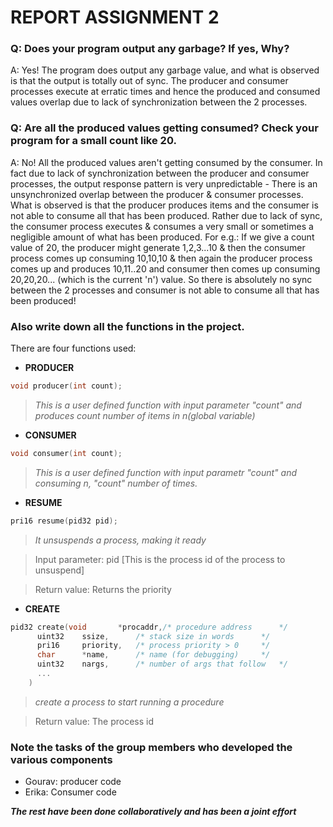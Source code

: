 # REPORT ASSIGNMENT 2

### Q: Does your program output any garbage? If yes, Why?
A: Yes! The program does output any garbage value, and what is observed is that the output is totally out of sync. The producer and consumer processes execute at erratic times and hence the produced and consumed values overlap due to lack of synchronization between the 2 processes.

### Q: Are all the produced values getting consumed? Check your program for a small count like 20.
A: No! All the produced values aren't getting consumed by the consumer. In fact due to lack of synchronization between the producer and consumer processes, the output response pattern is very unpredictable - There is an unsynchronized overlap between the producer & consumer processes. What is observed is that the producer produces items and the consumer is not able to consume all that has been produced. Rather due to lack of sync, the consumer process executes & consumes a very small or sometimes a negligible amount of what has been produced. For e.g.: If we give a count value of 20, the producer might generate 1,2,3...10 & then the consumer process comes up consuming 10,10,10 & then again the producer process comes up and produces 10,11..20 and consumer then comes up consuming 20,20,20... (which is the current 'n') value. So there is absolutely no sync between the 2 processes and consumer is not able to consume all that has been produced!

### Also write down all the functions in the project.

There are four functions used:

* **PRODUCER**
```c
void producer(int count);
```
> _This is a user defined function with input parameter "count" and produces count number of items
in n(global variable)_

* **CONSUMER**
```c
void consumer(int count);
```
> _This is a user defined function with input parametr "count" and consuming n, "count" number of times._

* **RESUME**
```c
pri16 resume(pid32 pid);
```
> _It unsuspends a process, making it ready_

> Input parameter: pid  [This is the process id of the process to unsuspend]

> Return value: Returns the priority

* **CREATE**
```c
pid32 create(void		*procaddr,/* procedure address		*/
	  uint32	ssize,		/* stack size in words		*/
	  pri16		priority,	/* process priority > 0		*/
	  char		*name,		/* name (for debugging)		*/
	  uint32	nargs,		/* number of args that follow	*/
	  ...
	)
```
> _create a process to start running a procedure_

> Return value: The process id

### Note the tasks of the group members who developed the various components
* Gourav: producer code
* Erika: Consumer code

_**The rest have been done collaboratively and has been a joint effort**_
